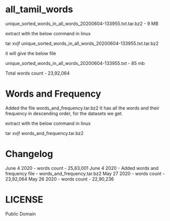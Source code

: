 # all_tamil_words

unique_sorted_words_in_all_words_20200604-133955.txt.tar.bz2 - 9 MB


extract with the below command in linux

tar xvjf unique_sorted_words_in_all_words_20200604-133955.txt.tar.bz2

it will give the below file

unique_sorted_words_in_all_words_20200604-133955.txt - 85 mb

Total words count - 23,92,064

# Words and Frequency

Added the file words_and_frequency.tar.bz2
It has all the words and their frequency in descending order, for the datasets we get.

extract with the below command in linux

tar xvjf words_and_frequency.tar.bz2



# Changelog

June 4 2020 - words count - 25,83,001
June 4 2020 - Added words and frequency file - words_and_frequency.tar.bz2
May 27 2020 - words count - 23,92,064
May 26 2020 - words count - 22,90,236


# LICENSE

Public Domain




